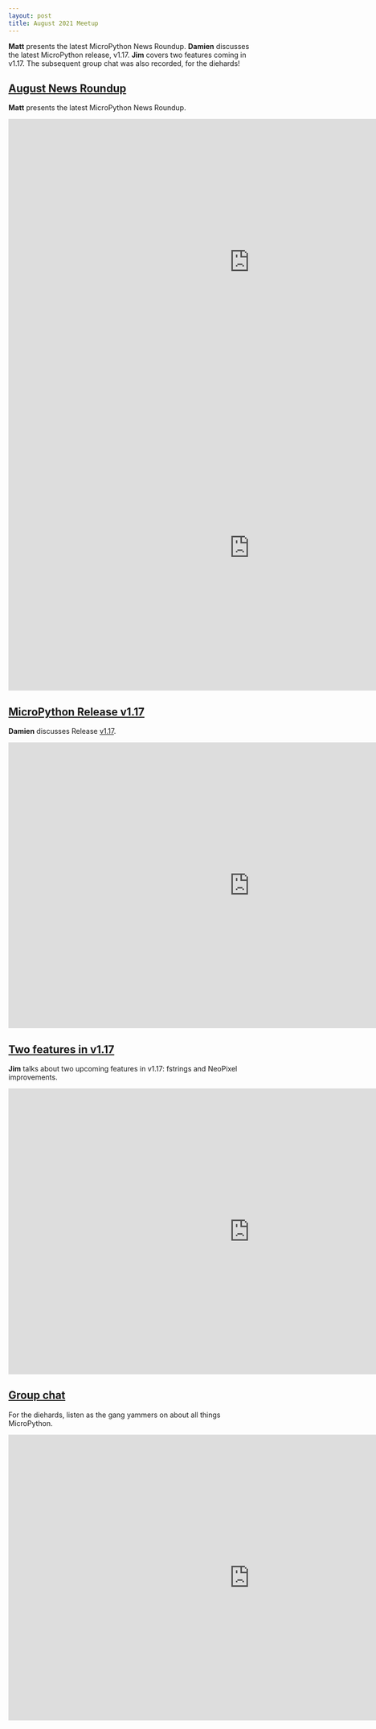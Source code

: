 ```yaml
---
layout: post
title: August 2021 Meetup
---
```


**Matt** presents the latest MicroPython News Roundup. **Damien** discusses the latest MicroPython release, v1.17. **Jim** covers two features coming in v1.17. The subsequent group chat was also recorded, for the diehards!

## [August News Roundup](#augustnews)

**Matt** presents the latest MicroPython News Roundup.

<iframe width="960" height="569" src="https://www.youtube.com/embed/M4H_ySe5Kt4" title="YouTube video player" frameborder="0" allow="accelerometer; autoplay; clipboard-write; encrypted-media; gyroscope; picture-in-picture" allowfullscreen></iframe>
<iframe src="https://docs.google.com/presentation/d/e/2PACX-1vRgj8cZQAquJi_a6kGe9WE8oaatJcIZTnlbRZtVPWtcMCUbqM8w0gNaZULHrdW5cEMqj0hAfIJnzlTX/embed?start=false&loop=false&delayms=3000" frameborder="0" width="960" height="569" allowfullscreen="true" mozallowfullscreen="true" webkitallowfullscreen="true"></iframe>

## [MicroPython Release v1.17](#117)

**Damien** discusses Release <a href="https://github.com/micropython/micropython/releases/tag/v1.17">v1.17</a>.

<iframe width="960" height="569" src="https://www.youtube.com/embed/u39MEK5eK3Q" title="YouTube video player" frameborder="0" allow="accelerometer; autoplay; clipboard-write; encrypted-media; gyroscope; picture-in-picture" allowfullscreen></iframe>

## [Two features in v1.17](#two)

**Jim** talks about two upcoming features in v1.17: fstrings and NeoPixel improvements.

<iframe width="960" height="569" src="https://www.youtube.com/embed/sReQYgOX9f8" title="YouTube video player" frameborder="0" allow="accelerometer; autoplay; clipboard-write; encrypted-media; gyroscope; picture-in-picture" allowfullscreen></iframe>

## [Group chat](#chat)

For the diehards, listen as the gang yammers on about all things MicroPython.

<iframe width="960" height="569" src="https://www.youtube.com/embed/YcP35XkjySs" title="YouTube video player" frameborder="0" allow="accelerometer; autoplay; clipboard-write; encrypted-media; gyroscope; picture-in-picture" allowfullscreen></iframe>
